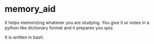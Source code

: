 # memory_aid
It helps memorizing whatever you are studying. You give it ur notes in a python like dictionary format and it prepares you quiz.

It is written in bash.
